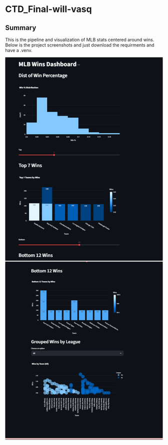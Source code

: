 # CTD_Final-will-vasq


## Summary

This is the pipeline and visualization of MLB stats centered around wins. Below is the project screenshots and just download the requirments and have a .venv.

![First section of webpage](./images/image1.png "First")
![Second section of webpage](./images/image2.png "Second")